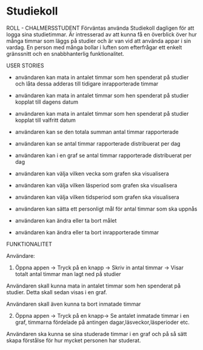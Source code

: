 Studiekoll
==========
ROLL - CHALMERSSTUDENT Förväntas använda Studiekoll dagligen för att logga sina studietimmar. Är intresserad av att kunna få en överblick över hur många timmar som läggs på studier och är van vid att använda appar i sin vardag. En person med många bollar i luften som efterfrågar ett enkelt gränssnitt och en snabbhanterlig funktionalitet.

USER STORIES

- användaren kan mata in antalet timmar som hen spenderat på studier och låta dessa adderas till tidigare inrapporterade timmar
- användaren kan mata in antalet timmar som hen spenderat på studier kopplat till dagens datum
- användaren kan mata in antalet timmar som hen spenderat på studier kopplat till valfritt datum

- användaren kan se den totala summan antal timmar rapporterade

- användaren kan se antal timmar rapporterade distribuerat per dag
- användaren kan i en graf se antal timmar rapporterade distribuerat per dag
- användaren kan välja vilken vecka som grafen ska visualisera
- användaren kan välja vilken läsperiod som grafen ska visualisera
- användaren kan välja vilken tidsperiod som grafen ska visualisera

- användaren kan sätta ett personligt mål för antal timmar som ska uppnås

- användaren kan ändra eller ta bort målet
- användaren kan ändra eller ta bort inrapporterade timmar

FUNKTIONALITET

Användare:

1) Öppna appen -> Tryck på en knapp -> Skriv in antal timmar -> Visar totalt antal timmar man lagt ned på studier

Användaren skall kunna mata in antalet timmar som hen spenderat på studier. Detta skall sedan visas i en graf.

Användaren skall även kunna ta bort inmatade timmar

2) Öppna appen -> Tryck på en knapp-> Se antalet inmatade timmar i en graf, timmarna fördelade på antingen dagar,läsveckor,läsperioder etc.

Användaren ska kunna se sina studerade timmar i en graf och på så sätt skapa förstålse för hur mycket personen har studerat.
